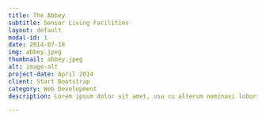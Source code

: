 ```yaml
---
title: The Abbey
subtitle: Senior Living Facilities
layout: default
modal-id: 1
date: 2014-07-18
img: abbey.jpeg
thumbnail: abbey.jpeg
alt: image-alt
project-date: April 2014
client: Start Bootstrap
category: Web Development
description: Lorem ipsum dolor sit amet, usu cu alterum nominavi lobortis. At duo novum diceret. Tantas apeirian vix et, usu sanctus postulant inciderint ut, populo diceret necessitatibus in vim. Cu eum dicam feugiat noluisse.

---
```

